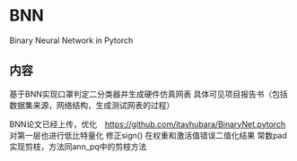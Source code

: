 # BNN
Binary Neural Network in Pytorch

## 内容
基于BNN实现口罩判定二分类器并生成硬件仿真网表
具体可见项目报告书（包括数据集来源，网络结构，生成测试网表的过程）

BNN论文已经上传，优化　https://github.com/itayhubara/BinaryNet.pytorch
对第一层也进行低比特量化
修正sign() 在权重和激活值错误二值化结果
常数pad
实现剪枝，方法同ann_pq中的剪枝方法